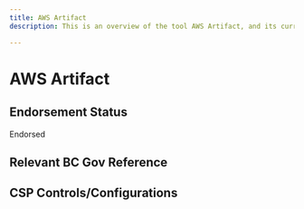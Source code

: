 ```yaml
---
title: AWS Artifact
description: This is an overview of the tool AWS Artifact, and its current status  within BC Gov.

---
```

<!---
Note: this is a generated file.  You should not edit it directly.  Please check https://github.com/bcgov/cloud-pathfinder for details.
-->
# AWS Artifact



## Endorsement Status
Endorsed

## Relevant BC Gov Reference


## CSP Controls/Configurations
